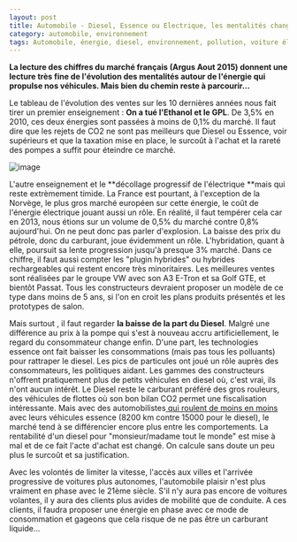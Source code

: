 ```yaml
---
layout: post
title: Automobile - Diesel, Essence ou Electrique, les mentalités changent enfin!
category: automobile, environnement
tags: Automobile, énergie, diesel, environnement, pollution, voiture électrique
---
```


**La lecture des chiffres du marché français (Argus Aout 2015) donnent une lecture très fine de l'évolution des mentalités autour de l'énergie qui propulse nos véhicules. Mais bien du chemin reste à parcourir...**

Le tableau de l'évolution des ventes sur les 10 dernières années nous fait tirer un premier enseignement : **On a tué l'Ethanol et le GPL**. De 3,5% en 2010, ces deux énergies sont passées à moins de 0,1% du marché. Il faut dire que les rejets de CO2 ne sont pas meilleurs que Diesel ou Essence, voir supérieurs et que la taxation mise en place, le surcoût à l'achat et la rareté des pompes a suffit pour éteindre ce marché.

![image](https://filedn.eu/llqi9IBxlYouGRXYG2xlROb/img/2015/energieargus.jpg)

L'autre enseignement et le **décollage progressif de l'électrique **mais qui reste extrèmement timide. La France est pourtant, à l'exception de la Norvège, le plus gros marché européen sur cette énergie, le coût de l'énergie électrique jouant aussi un rôle. En réalité, il faut tempérer cela car en 2013, nous étions sur un volume de 0,5% du marché contre 0,8% aujourd'hui. On ne peut donc pas parler d'explosion. La baisse des prix du pétrole, donc du carburant, joue évidemment un rôle. L'hybridation, quant à elle, poursuit sa lente progression jusqu'à presque 3% marché. Dans ce chiffre, il faut aussi compter les "plugin hybrides" ou hybrides rechargeables qui restent encore très minoritaires. Les meilleures ventes sont réalisées par le groupe VW avec son A3 E-Tron et sa Golf GTE, et bientôt Passat. Tous les constructeurs devraient proposer un modèle de ce type dans moins de 5 ans, si l'on en croit les plans produits présentés et les prototypes de salon.

Mais surtout , il faut regarder **la baisse de la part du Diesel**. Malgré une différence au prix à la pompe qui s'est à nouveau accru artificiellement, le regard du consommateur change enfin. D'une part, les technologies essence ont fait baisser les consommations (mais pas tous les polluants) pour rattraper le diesel. Les pics de particules ont joué un rôle auprès des consommateurs, les politiques aidant. Les gammes des constructeurs n'offrent pratiquement plus de petits véhicules en diesel où, c'est vrai, ils n'ont aucun intérêt. Le Diesel reste le carburant préféré des gros rouleurs, des véhicules de flottes où son bon bilan CO2 permet une fiscalisation intéressante. Mais avec des automobilistes<a href="http://www.insee.fr/fr/themes/tableau.asp?reg_id=0&amp;ref_id=NATTEF13629"> qui roulent de moins en moins </a>avec leurs véhicules essence (8200 km contre 15000 pour le diesel), le marché tend à se différencier encore plus entre les comportements. La rentabilité d'un diesel pour "monsieur/madame tout le monde" est mise à mal et de ce fait l'acte d'achat est changé. On calcule sans doute un peu plus le surcoût et sa justification.

Avec les volontés de limiter la vitesse, l'accès aux villes et l'arrivée progressive de voitures plus autonomes, l'automobile plaisir n'est plus vraiment en phase avec le 21ème siècle. S'il n'y aura pas encore de voitures volantes, il y aura des clients plus avides de mobilité que de conduite. A ces clients, il faudra proposer une énergie en phase avec ce mode de consommation et gageons que cela risque de ne pas être un carburant liquide...


